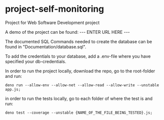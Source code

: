# project-self-monitoring
Project for Web Software Development project

A demo of the project can be found: --- ENTER URL HERE ---

The documented SQL Commands needed to create the database can be found in "Documentation/database.sql".

To add the credentials to your database, add a .env-file where you have specified your db-credentials.

In order to run the project locally, download the repo, go to the root-folder and run:
```
deno run --allow-env --allow-net --allow-read --allow-write --unstable app.js;
```
in order to run the tests locally, go to each folder of where the test is and run:
```
deno test --coverage --unstable {NAME_OF_THE_FILE_BEING_TESTED}.js;
```
